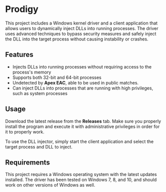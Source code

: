 # Prodigy

This project includes a Windows kernel driver and a client application that allows users to dynamically inject DLLs into running processes. The driver uses advanced techniques to bypass security measures and safely inject the DLL into the target process without causing instability or crashes.

## Features

- Injects DLLs into running processes without requiring access to the process's memory
- Supports both 32-bit and 64-bit processes
- Undetected by **Apex EAC**, able to be used in public matches.
- Can inject DLLs into processes that are running with high privileges, such as system processes

## Usage

Download the latest release from the **Releases** tab. Make sure you properly install the program and execute it
with administrative privileges in order for it to properly work.

To use the DLL injector, simply start the client application and select the target process and DLL to inject. 

## Requirements

This project requires a Windows operating system with the latest updates installed. The driver has been tested on Windows 7, 8, and 10, and should work on other versions of Windows as well.
